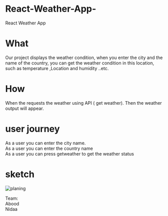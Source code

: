 # React-Weather-App-
React Weather App 



# What 
Our project displays the weather condition, when you enter the city and the name of the country, you can get the weather condition in this location, such as temperature ,Location and humidity ..etc.

# How 
When the requests the weather using   API ( get weather).
Then the weather output will appear.

# user journey
As a user you can enter the city name.<br>
As a user you can enter the country name<br> 
As a user you can press getweather to get the weather status<br>


# sketch
![planing](https://user-images.githubusercontent.com/56642598/78006553-d6afbb00-7345-11ea-9e0d-fa0f710098fd.png)


Team:<br>
Abood<br>
Nidaa<br>


                            


